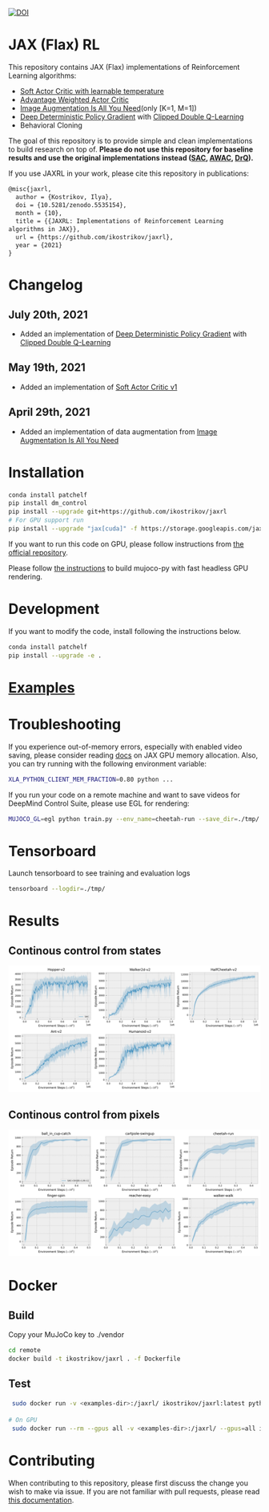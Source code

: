 [![DOI](https://zenodo.org/badge/330059679.svg)](https://zenodo.org/badge/latestdoi/330059679)

# JAX (Flax) RL

This repository contains JAX (Flax) implementations of Reinforcement Learning algorithms:

* [Soft Actor Critic with learnable temperature](https://arxiv.org/abs/1812.05905)
* [Advantage Weighted Actor Critic](https://arxiv.org/abs/2006.09359)
* [Image Augmentation Is All You Need](https://arxiv.org/abs/2004.13649)(only [K=1, M=1])
* [Deep Deterministic Policy Gradient](https://arxiv.org/abs/1509.02971) with [Clipped Double Q-Learning](https://arxiv.org/abs/1802.09477)
* Behavioral Cloning

The goal of this repository is to provide simple and clean implementations to build research on top of. **Please do not use this repository for baseline results and use the original implementations instead ([SAC](https://github.com/rail-berkeley/softlearning/), [AWAC](https://github.com/vitchyr/rlkit/tree/master/examples/awac), [DrQ](https://github.com/denisyarats/drq)).**

If you use JAXRL in your work, please cite this repository in publications:
```
@misc{jaxrl,
  author = {Kostrikov, Ilya},
  doi = {10.5281/zenodo.5535154},
  month = {10},
  title = {{JAXRL: Implementations of Reinforcement Learning algorithms in JAX}},
  url = {https://github.com/ikostrikov/jaxrl},
  year = {2021}
}
```

# Changelog

## July 20th, 2021
- Added an implementation of [Deep Deterministic Policy Gradient](https://arxiv.org/abs/1509.02971) with [Clipped Double Q-Learning](https://arxiv.org/abs/1802.09477)

## May 19th, 2021
- Added an implementation of [Soft Actor Critic v1](https://arxiv.org/abs/1801.01290)

## April 29th, 2021
- Added an implementation of data augmentation from [Image Augmentation Is All You Need](https://arxiv.org/abs/2004.13649)

# Installation

```bash
conda install patchelf
pip install dm_control
pip install --upgrade git+https://github.com/ikostrikov/jaxrl
# For GPU support run
pip install --upgrade "jax[cuda]" -f https://storage.googleapis.com/jax-releases/jax_releases.html
```

If you want to run this code on GPU, please follow instructions from [the official repository](https://github.com/google/jax).

Please follow [the instructions](https://github.com/openai/mujoco-py/pull/583/files) to build mujoco-py with fast headless GPU rendering.

# Development 

If you want to modify the code, install following the instructions below.

```bash
conda install patchelf
pip install --upgrade -e .
```

# [Examples](examples/)

# Troubleshooting

If you experience out-of-memory errors, especially with enabled video saving, please consider reading [docs](https://jax.readthedocs.io/en/latest/gpu_memory_allocation.html#gpu-memory-allocation) on JAX GPU memory allocation. Also, you can try running with the following environment variable:

```bash
XLA_PYTHON_CLIENT_MEM_FRACTION=0.80 python ...
```

If you run your code on a remote machine and want to save videos for DeepMind Control Suite, please use EGL for rendering:
```bash
MUJOCO_GL=egl python train.py --env_name=cheetah-run --save_dir=./tmp/ --save_video
```

# Tensorboard

Launch tensorboard to see training and evaluation logs

```bash
tensorboard --logdir=./tmp/
```

# Results

## Continous control from states

![gym](./learning_curves/images/results.png)

## Continous control from pixels

![gym](./learning_curves/images/results_drq.png)


# Docker

## Build

Copy your MuJoCo key to ./vendor

```bash
cd remote
docker build -t ikostrikov/jaxrl . -f Dockerfile 
```

## Test
```bash
 sudo docker run -v <examples-dir>:/jaxrl/ ikostrikov/jaxrl:latest python /jaxrl/train.py --env_name=HalfCheetah-v2 --save_dir=/jaxrl/tmp/

# On GPU
 sudo docker run --rm --gpus all -v <examples-dir>:/jaxrl/ --gpus=all ikostrikov/jaxrl:latest python /jaxrl/train.py --env_name=HalfCheetah-v2 --save_dir=/jaxrl/tmp/
```

# Contributing

When contributing to this repository, please first discuss the change you wish to make via issue. If you are not familiar with pull requests, please read [this documentation](https://opensource.com/article/19/7/create-pull-request-github).
